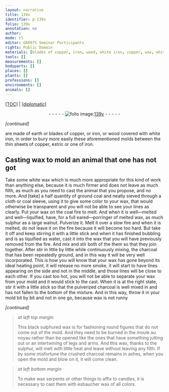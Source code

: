 ```yaml
---
layout: narrative
title: 139v
identifier: p-139v
folio: 139v
annotation: no
author:
mode: tl
editor: GR8975 Seminar Participants
rights: Public Domain
materials: [blades of copper, iron, wood, white iron, copper, wax, white wax, ground coal, sulphur, charcoal, sulphur,]
tools: []
measurements: []
bodyparts: []
places: []
plants: []
professions: []
environments: []
animals: []
---
```


<p><a href="{{ site.baseurl }}/translation/">[TOC]</a> | <a href="{{ site.baseurl }}/texts/p-139v_tc/">[diplomatic]</a></p><div class="folio" align="center">- - - - - <a href="http://gallica.bnf.fr/ark:/12148/btv1b10500001g/f284.image" target="_blank"><img src="https://cu-mkp.github.io/2017-workshop-edition/assets/photo-icon.png" alt="folio image: " style="display:inline-block; margin-bottom:-3px;"/>139v</a> - - - - - </div>  
 
*[continued]*
  
 are made of earth or <span class="m">blades of copper</span>, or <span class="m">iron</span>, or <span class="m">wood</span> covered with <span class="m">white iron</span>, in order to bury more easily these aforementioned molds between the thin sheets of <span class="m">copper</span>, estric or one of <span class="m">iron</span>.
 
 
  

## Casting <span class="m">wax</span> to mold an animal that one has not got

 
Take some <span class="m">white wax</span> which is much more appropriate for this kind of work than anything else, because it is much firmer and does not leave as much filth, as much as you need to cast the animal that you propose, and no more. And [take] a half quantity of <span class="m">ground coal</span> and neatly sieved through a cloth or coal sleeve, using it to give some color to your <span class="m">wax</span>, that would otherwise be transparent and you will not be able to see your lines as clearly. Put your <span class="m">wax</span> on the coal fire to melt. And when it is well—melted and well—liquified, have, for a full eared—porringer of melted wax, as much <span class="m">sulphur</span> as a large walnut. Pulverize it. Melt it over a slow fire and when it is melted, do not leave it on the fire because it will become too hard. But take it off and keep stirring it with a little stick and when it has finished bubbling and is as liquified as water, cast it into the <span class="m">wax</span> that you will have previously removed from the fire. And mix and stir both of the them so that they join together. After stir in little by little while continuously mixing, the <span class="m">charcoal</span> that has been repeatedly ground, and in this way it will be very well incorporated. This is how you will know that your <span class="m">wax</span> has gone beyond its ideal heating point, it will release no more smoke, it will start to have lines appearing on the side and not in the middle, and those lines will be close to each other. If you cast too hot, you will not be able to separate your wax from your mold and it would stick to the cast. When it is at the right state, stir it with a little stick so that the pulverized <span class="m">charcoal</span> is well mixed in and has not fallen to the bottom of the mixture. And in this way, throw it in your mold bit by bit and not in one go, because <span class="m">wax</span> is not runny
 
*[continued]*
 
> *at left top margin*
> 
> 
>   This black sulphured <span class="m">wax</span> is for fashioning round figures that do not come out of the mold. And they need to be burned in the moule au noyau rather than be opened like the ones that have something jutting out or an intertwining of legs and arms. And this <span class="m">wax</span>, thanks to the <span class="m">sulphur,</span> will melt with little heat and leave without leaving any filth. If by some misfortune the crushed <span class="m">charcoal</span> remains in ashes, when you open the mold and blow on it, it will come clean.
 
> *at left bottom margin*
> 
> 
>   To make wax serpents or other things to affix to candles, it is necessary to cast them with esbaucher <span class="m">wax</span> of all colors.
 
